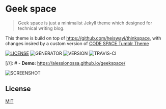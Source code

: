 # Geek space

> Geek space is just a minimalist Jekyll theme which designed for technical writing blog.

This theme is build on top of https://github.com/heiswayi/thinkspace, with changes insired by a custom version of [CODE SPACE Tumblr Theme](https://github.com/doersino/Tumblr-Themes/tree/master/CODE%26SPACE)

[![LICENSE](https://img.shields.io/badge/license-MIT-blue.svg)](LICENSE) ![GENERATOR](https://img.shields.io/badge/made_with-jekyll-blue.svg) ![VERSION](https://img.shields.io/badge/current_version-3.1.0-green.svg) ![TRAVIS-CI](https://travis-ci.org/alessinossa/geekspace.svg?branch=master)

[//]: # - **Demo:** https://alessionossa.github.io/geekspace/

![SCREENSHOT](https://i.imgur.com/1YS078k.png)

## License

[MIT](LICENSE)

